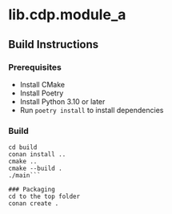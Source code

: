 # lib.cdp.module_a

## Build Instructions

### Prerequisites

* Install CMake
* Install Poetry
* Install Python 3.10 or later
* Run `poetry install` to install dependencies

### Build

```mkdir build
cd build
conan install ..
cmake ..
cmake --build .
./main```

### Packaging
cd to the top folder
conan create .

